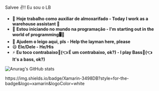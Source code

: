 Salvee ✌!! Eu sou o LB

- 🔭 **Hoje trabalho como auxiliar de almoxarifado - Today I work as a warehouse assistant 🏬**
- 🌱 **Estou iniciando no mundo na programação - I'm starting out in the world of programming🖥👶**
- 🤔 **Ajudem o leigo aqui, pls - Help the layman here, please**
- 😄 **Ele/Dele - He/His**
- ⚡ **Eu toco contrabaixo🎸(👈 É um contrabaixo, ok?) - I play Bass🎸(👈 It's a bass, ok?)**
  
![Anurag's GitHub stats](https://github-readme-stats.vercel.app/api?username=lesblowing&theme=dark&show_icons=true)


<div>
https://img.shields.io/badge/Xamarin-3498DB?style=for-the-badge&logo=xamarin&logoColor=white
  
</div>
